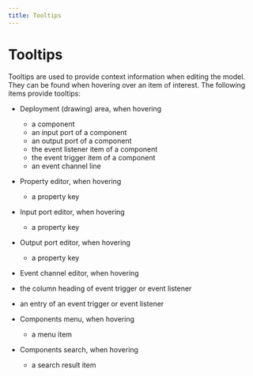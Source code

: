 ```yaml
---
title: Tooltips
---
```


# Tooltips

Tooltips are used to provide context information when editing the model. They can be found when hovering over an item of interest. The following items provide tooltips:

*   Deployment (drawing) area, when hovering
    *   a component
    *   an input port of a component
    *   an output port of a component
    *   the event listener item of a component
    *   the event trigger item of a component
    *   an event channel line
*   Property editor, when hovering
    *   a property key
*   Input port editor, when hovering
    *   a property key
*   Output port editor, when hovering
    *   a property key
*   Event channel editor, when hovering

*   the column heading of event trigger or event listener
*   an entry of an event trigger or event listener

*   Components menu, when hovering
    *   a menu item
*   Components search, when hovering
    *   a search result item